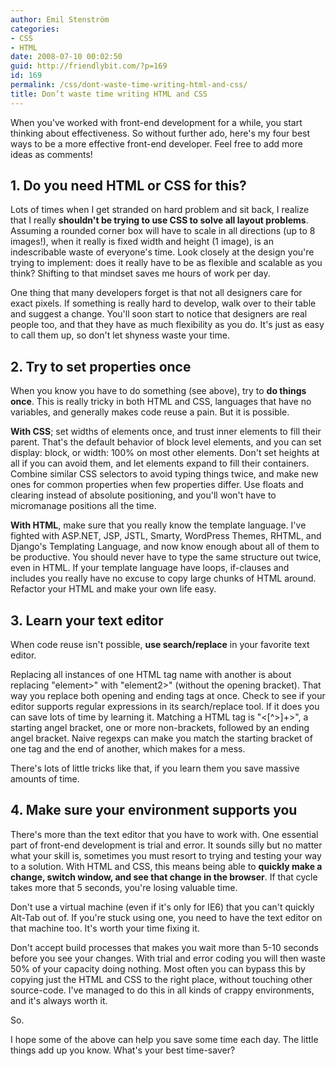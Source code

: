 ```yaml
---
author: Emil Stenström
categories:
- CSS
- HTML
date: 2008-07-10 00:02:50
guid: http://friendlybit.com/?p=169
id: 169
permalink: /css/dont-waste-time-writing-html-and-css/
title: Don’t waste time writing HTML and CSS
---
```


When you've worked with front-end development for a while, you start thinking about effectiveness. So without further ado, here's my four best ways to be a more effective front-end developer. Feel free to add more ideas as comments!

## 1. Do you need HTML or CSS for this?

Lots of times when I get stranded on hard problem and sit back, I realize that I really **shouldn't be trying to use CSS to solve all layout problems**. Assuming a rounded corner box will have to scale in all directions (up to 8 images!), when it really is fixed width and height (1 image), is an indescribable waste of everyone's time. Look closely at the design you're trying to implement: does it really have to be as flexible and scalable as you think? Shifting to that mindset saves me hours of work per day.

One thing that many developers forget is that not all designers care for exact pixels. If something is really hard to develop, walk over to their table and suggest a change. You'll soon start to notice that designers are real people too, and that they have as much flexibility as you do. It's just as easy to call them up, so don't let shyness waste your time.

## 2. Try to set properties once

When you know you have to do something (see above), try to **do things once**. This is really tricky in both HTML and CSS, languages that have no variables, and generally makes code reuse a pain. But it is possible.

**With CSS**; set widths of elements once, and trust inner elements to fill their parent. That's the default behavior of block level elements, and you can set display: block, or width: 100% on most other elements. Don't set heights at all if you can avoid them, and let elements expand to fill their containers. Combine similar CSS selectors to avoid typing things twice, and make new ones for common properties when few properties differ. Use floats and clearing instead of absolute positioning, and you'll won't have to micromanage positions all the time.

**With HTML**, make sure that you really know the template language. I've fighted with ASP.NET, JSP, JSTL, Smarty, WordPress Themes, RHTML, and Django's Templating Language, and now know enough about all of them to be productive. You should never have to type the same structure out twice, even in HTML. If your template language have loops, if-clauses and includes you really have no excuse to copy large chunks of HTML around. Refactor your HTML and make your own life easy.

## 3. Learn your text editor

When code reuse isn't possible, **use search/replace** in your favorite text editor.

Replacing all instances of one HTML tag name with another is about replacing "element>" with "element2>" (without the opening bracket). That way you replace both opening and ending tags at once. Check to see if your editor supports regular expressions in its search/replace tool. If it does you can save lots of time by learning it. Matching a HTML tag is "<[^>]+>", a starting angel bracket, one or more non-brackets, followed by an ending angel bracket. Naive regexps can make you match the starting bracket of one tag and the end of another, which makes for a mess.

There's lots of little tricks like that, if you learn them you save massive amounts of time.

## 4. Make sure your environment supports you

There's more than the text editor that you have to work with. One essential part of front-end development is trial and error. It sounds silly but no matter what your skill is, sometimes you must resort to trying and testing your way to a solution. With HTML and CSS, this means being able to **quickly make a change, switch window, and see that change in the browser**. If that cycle takes more that 5 seconds, you're losing valuable time.

Don't use a virtual machine (even if it's only for IE6) that you can't quickly Alt-Tab out of. If you're stuck using one, you need to have the text editor on that machine too. It's worth your time fixing it.

Don't accept build processes that makes you wait more than 5-10 seconds before you see your changes. With trial and error coding you will then waste 50% of your capacity doing nothing. Most often you can bypass this by copying just the HTML and CSS to the right place, without touching other source-code. I've managed to do this in all kinds of crappy environments, and it's always worth it.

So.

I hope some of the above can help you save some time each day. The little things add up you know. What's your best time-saver?
